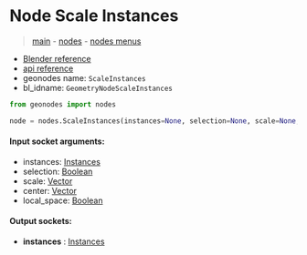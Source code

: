 # Node Scale Instances

> [main](../structure.md) - [nodes](nodes.md) - [nodes menus](nodes_menus.md)

- [Blender reference](https://docs.blender.org/manual/en/latest/modeling/geometry_nodes/instances/scale_instances.html)
- [api reference](https://docs.blender.org/api/current/bpy.types.GeometryNodeScaleInstances.html)
- geonodes name: `ScaleInstances`
- bl_idname: `GeometryNodeScaleInstances`

```python
from geonodes import nodes

node = nodes.ScaleInstances(instances=None, selection=None, scale=None, center=None, local_space=None)
```

#### Input socket arguments:

- instances: [Instances](Instances.md)
- selection: [Boolean](Boolean.md)
- scale: [Vector](Vector.md)
- center: [Vector](Vector.md)
- local_space: [Boolean](Boolean.md)

#### Output sockets:

- **instances** : [Instances](Instances.md)

